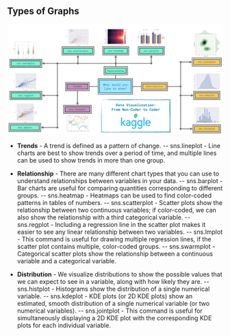 ## Types of Graphs

<img src="../img/graphs_types.png">

- **Trends** - A trend is defined as a pattern of change.
    -- sns.lineplot - Line charts are best to show trends over a period of time, and multiple lines can be used to show trends in more than one group.

- **Relationship** - There are many different chart types that you can use to understand relationships between variables in your data.
    -- sns.barplot - Bar charts are useful for comparing quantities corresponding to different groups.
    -- sns.heatmap - Heatmaps can be used to find color-coded patterns in tables of numbers.
    -- sns.scatterplot - Scatter plots show the relationship between two continuous variables; if color-coded, we can also show the relationship with a third categorical variable.
    -- sns.regplot - Including a regression line in the scatter plot makes it easier to see any linear relationship between two variables.
    -- sns.lmplot - This command is useful for drawing multiple regression lines, if the scatter plot contains multiple, color-coded groups.
    -- sns.swarmplot - Categorical scatter plots show the relationship between a continuous variable and a categorical variable.

- **Distribution** - We visualize distributions to show the possible values that we can expect to see in a variable, along with how likely they are.
    -- sns.histplot - Histograms show the distribution of a single numerical variable.
    -- sns.kdeplot - KDE plots (or 2D KDE plots) show an estimated, smooth distribution of a single numerical variable (or two numerical variables).
    -- sns.jointplot - This command is useful for simultaneously displaying a 2D KDE plot with the corresponding KDE plots for each individual variable.
